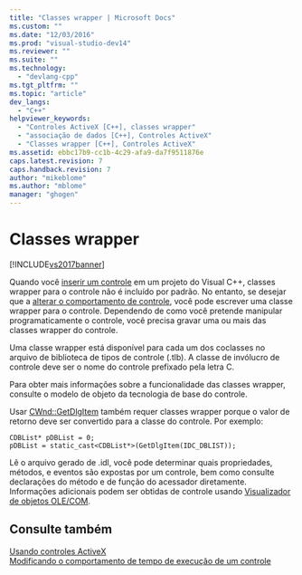 ```yaml
---
title: "Classes wrapper | Microsoft Docs"
ms.custom: ""
ms.date: "12/03/2016"
ms.prod: "visual-studio-dev14"
ms.reviewer: ""
ms.suite: ""
ms.technology: 
  - "devlang-cpp"
ms.tgt_pltfrm: ""
ms.topic: "article"
dev_langs: 
  - "C++"
helpviewer_keywords: 
  - "Controles ActiveX [C++], classes wrapper"
  - "associação de dados [C++], Controles ActiveX"
  - "Classes wrapper [C++], Controles ActiveX"
ms.assetid: ebbc17b9-cc1b-4c29-afa9-da7f9511876e
caps.latest.revision: 7
caps.handback.revision: 7
author: "mikeblome"
ms.author: "mblome"
manager: "ghogen"
---
```

# Classes wrapper
[!INCLUDE[vs2017banner](../../assembler/inline/includes/vs2017banner.md)]

Quando você [inserir um controle](../../data/ado-rdo/inserting-the-control-into-a-visual-cpp-application.md) em um projeto do Visual C\+\+, classes wrapper para o controle não é incluído por padrão.  No entanto, se desejar que a [alterar o comportamento de controle](../../data/ado-rdo/modifying-a-control-s-run-time-behavior.md), você pode escrever uma classe wrapper para o controle.  Dependendo de como você pretende manipular programaticamente o controle, você precisa gravar uma ou mais das classes wrapper do controle.  
  
 Uma classe wrapper está disponível para cada um dos coclasses no arquivo de biblioteca de tipos de controle \(.tlb\).  A classe de invólucro de controle deve ser o nome do controle prefixado pela letra C.  
  
 Para obter mais informações sobre a funcionalidade das classes wrapper, consulte o modelo de objeto da tecnologia de base do controle.  
  
 Usar [CWnd::GetDlgItem](../Topic/CWnd::GetDlgItem.md) também requer classes wrapper porque o valor de retorno deve ser convertido para a classe do controle.  Por exemplo:  
  
```  
CDBList* pDBList = 0;  
pDBList = static_cast<CDBList*>(GetDlgItem(IDC_DBLIST));  
```  
  
 Lê o arquivo gerado de .idl, você pode determinar quais propriedades, métodos, e eventos são expostas por um controle, bem como consulte declarações do método e de função do acessador diretamente.  Informações adicionais podem ser obtidas de controle usando [Visualizador de objetos OLE\/COM](../Topic/Using%20the%20OLE-COM%20Object%20Viewer.md).  
  
## Consulte também  
 [Usando controles ActiveX](../Topic/Using%20ActiveX%20Controls.md)   
 [Modificando o comportamento de tempo de execução de um controle](../../data/ado-rdo/modifying-a-control-s-run-time-behavior.md)